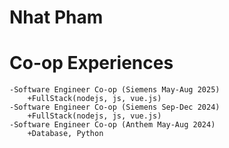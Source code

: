 # Nhat Pham

# Co-op Experiences
    -Software Engineer Co-op (Siemens May-Aug 2025)
        +FullStack(nodejs, js, vue.js)
    -Software Engineer Co-op (Siemens Sep-Dec 2024)
        +FullStack(nodejs, js, vue.js)
    -Software Engineer Co-op (Anthem May-Aug 2024)
        +Database, Python
